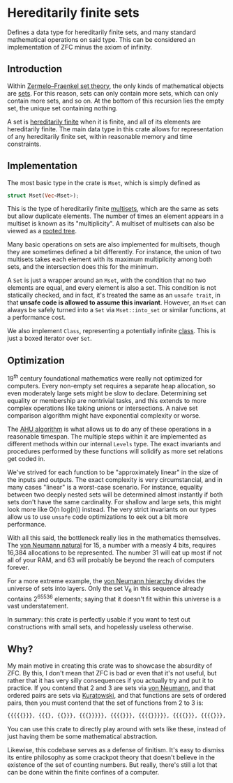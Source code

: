 # Hereditarily finite sets

Defines a data type for hereditarily finite sets, and many standard mathematical operations on said type. This can be considered an implementation of ZFC minus the axiom of infinity.

## Introduction

Within [Zermelo–Fraenkel set theory](https://en.wikipedia.org/wiki/Zermelo%E2%80%93Fraenkel_set_theory), the only kinds of mathematical objects are [sets](https://en.wikipedia.org/wiki/Set_theory). For this reason, sets can only contain more sets, which can only contain more sets, and so on. At the bottom of this recursion lies the empty set, the unique set containing nothing.

A set is [hereditarily finite](https://en.wikipedia.org/wiki/Hereditarily_finite_set) when it is finite, and all of its elements are hereditarily finite. The main data type in this crate allows for representation of any hereditarily finite set, within reasonable memory and time constraints.

## Implementation

The most basic type in the crate is `Mset`, which is simply defined as

```rs
struct Mset(Vec<Mset>);
```

This is the type of hereditarily finite [multisets](https://en.wikipedia.org/wiki/Multiset), which are the same as sets but allow duplicate elements. The number of times an element appears in a multiset is known as its "multiplicity". A multiset of multisets can also be viewed as a [rooted tree](https://en.wikipedia.org/wiki/Tree_(graph_theory)#Rooted_tree).

Many basic operations on sets are also implemented for multisets, though they are sometimes defined a bit differently. For instance, the union of two multisets takes each element with its maximum multiplicity among both sets, and the intersection does this for the minimum.

A `Set` is just a wrapper around an `Mset`, with the condition that no two elements are equal, and every element is also a set. This condition is not statically checked, and in fact, it's treated the same as an `unsafe trait`, in that **unsafe code is allowed to assume this invariant**. However, an `Mset` can always be safely turned into a `Set` via `Mset::into_set` or similar functions, at a performance cost.

We also implement `Class`, representing a potentially infinite [class](https://en.wikipedia.org/wiki/Class_(set_theory)). This is just a boxed iterator over `Set`.

## Optimization

19<sup>th</sup> century foundational mathematics were really not optimized for computers. Every non-empty set requires a separate heap allocation, so even moderately large sets might be slow to declare. Determining set equality or membership are nontrivial tasks, and this extends to more complex operations like taking unions or intersections. A naive set comparison algorithm might have exponential complexity or worse.

The [AHU algorithm](https://www.baeldung.com/cs/isomorphic-trees) is what allows us to do any of these operations in a reasonable timespan. The multiple steps within it are implemented as different methods within our internal `Levels` type. The exact invariants and procedures performed by these functions will solidify as more set relations get coded in.

We've strived for each function to be "approximately linear" in the size of the inputs and outputs. The exact complexity is very circumstancial, and in many cases "linear" is a worst-case scenario. For instance, equality between two deeply nested sets will be determined almost instantly if both sets don't have the same cardinality. For shallow and large sets, this might look more like O(n log(n)) instead. The very strict invariants on our types allow us to use `unsafe` code optimizations to eek out a bit more performance.

With all this said, the bottleneck really lies in the mathematics themselves. The [von Neumann natural](https://en.wikipedia.org/wiki/Set-theoretic_definition_of_natural_numbers#Definition_as_von_Neumann_ordinals) for 15, a number with a measly 4 bits, requires 16,384 allocations to be represented. The number 31 will eat up most if not all of your RAM, and 63 will probably be beyond the reach of computers forever.

For a more extreme example, the [von Neumann hierarchy](https://en.wikipedia.org/wiki/Von_Neumann_universe) divides the universe of sets into layers. Only the set V<sub>6</sub> in this sequence already contains 2<sup>65536</sup> elements; saying that it doesn't fit within this universe is a vast understatement.

In summary: this crate is perfectly usable if you want to test out constructions with small sets, and hopelessly useless otherwise.

## Why?

My main motive in creating this crate was to showcase the absurdity of ZFC. By this, I don't mean that ZFC is bad or even that it's not useful, but rather that it has very silly consequences if you actually try and put it to practice. If you contend that 2 and 3 are sets via [von Neumann](https://en.wikipedia.org/wiki/Set-theoretic_definition_of_natural_numbers#Definition_as_von_Neumann_ordinals), and that ordered pairs are sets via [Kuratowski](https://en.wikipedia.org/wiki/Ordered_pair#Kuratowski's_definition), and that functions are sets of ordered pairs, then you must contend that the set of functions from 2 to 3 is:

```txt
{{{{{}}}, {{{}, {{}}}, {{{}}}}}, {{{{}}}, {{{{}}}}}, {{{{}}}, {{{{}}}, {{{}}, {{}, {{}}}}}}, {{{{}}, {{}, {{}}}}, {{{}, {{}}}, {{{}}}}}, {{{{}}, {{}, {{}}}}, {{{{}}}}}, {{{{}}, {{}, {{}}}}, {{{{}}}, {{{}}, {{}, {{}}}}}}, {{{{}}, {{}, {{}, {{}}}}}, {{{}, {{}}}, {{{}}}}}, {{{{}}, {{}, {{}, {{}}}}}, {{{{}}}}}, {{{{}}, {{}, {{}, {{}}}}}, {{{{}}}, {{{}}, {{}, {{}}}}}}}
```

You can use this crate to directly play around with sets like these, instead of just having them be some mathematical abstraction.

Likewise, this codebase serves as a defense of finitism. It's easy to dismiss its entire philosophy as some crackpot theory that doesn't believe in the existence of the set of counting numbers. But really, there's still a lot that can be done within the finite confines of a computer.
